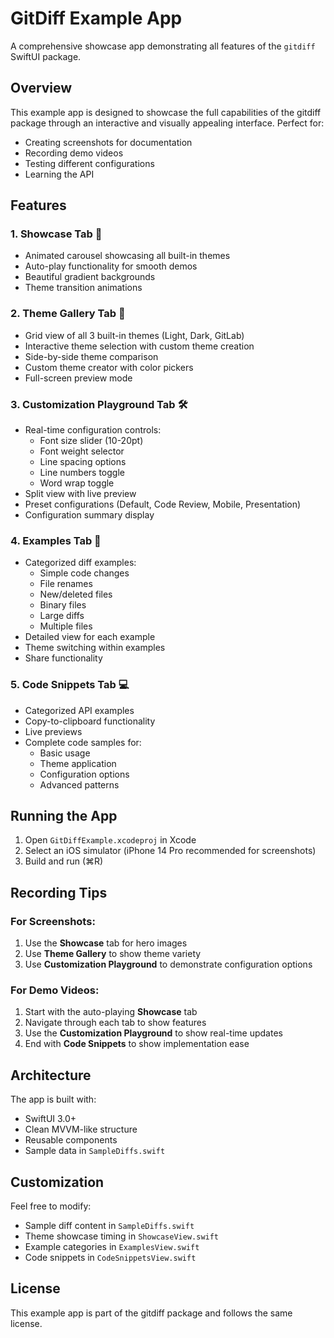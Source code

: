 # GitDiff Example App

A comprehensive showcase app demonstrating all features of the `gitdiff` SwiftUI package.

## Overview

This example app is designed to showcase the full capabilities of the gitdiff package through an interactive and visually appealing interface. Perfect for:
- Creating screenshots for documentation
- Recording demo videos
- Testing different configurations
- Learning the API

## Features

### 1. **Showcase Tab** 🌟
- Animated carousel showcasing all built-in themes
- Auto-play functionality for smooth demos
- Beautiful gradient backgrounds
- Theme transition animations

### 2. **Theme Gallery Tab** 🎨
- Grid view of all 3 built-in themes (Light, Dark, GitLab)
- Interactive theme selection with custom theme creation
- Side-by-side theme comparison
- Custom theme creator with color pickers
- Full-screen preview mode

### 3. **Customization Playground Tab** 🛠
- Real-time configuration controls:
  - Font size slider (10-20pt)
  - Font weight selector
  - Line spacing options
  - Line numbers toggle
  - Word wrap toggle
- Split view with live preview
- Preset configurations (Default, Code Review, Mobile, Presentation)
- Configuration summary display

### 4. **Examples Tab** 📄
- Categorized diff examples:
  - Simple code changes
  - File renames
  - New/deleted files
  - Binary files
  - Large diffs
  - Multiple files
- Detailed view for each example
- Theme switching within examples
- Share functionality

### 5. **Code Snippets Tab** 💻
- Categorized API examples
- Copy-to-clipboard functionality
- Live previews
- Complete code samples for:
  - Basic usage
  - Theme application
  - Configuration options
  - Advanced patterns

## Running the App

1. Open `GitDiffExample.xcodeproj` in Xcode
2. Select an iOS simulator (iPhone 14 Pro recommended for screenshots)
3. Build and run (⌘R)

## Recording Tips

### For Screenshots:
1. Use the **Showcase** tab for hero images
2. Use **Theme Gallery** to show theme variety
3. Use **Customization Playground** to demonstrate configuration options

### For Demo Videos:
1. Start with the auto-playing **Showcase** tab
2. Navigate through each tab to show features
3. Use the **Customization Playground** to show real-time updates
4. End with **Code Snippets** to show implementation ease

## Architecture

The app is built with:
- SwiftUI 3.0+
- Clean MVVM-like structure
- Reusable components
- Sample data in `SampleDiffs.swift`

## Customization

Feel free to modify:
- Sample diff content in `SampleDiffs.swift`
- Theme showcase timing in `ShowcaseView.swift`
- Example categories in `ExamplesView.swift`
- Code snippets in `CodeSnippetsView.swift`

## License

This example app is part of the gitdiff package and follows the same license.